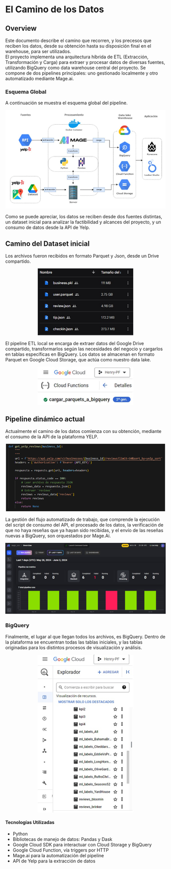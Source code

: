 # El Camino de los Datos

## Overview

Este documento describe el camino que recorren, y los precesos que reciben los datos, desde su obtención hasta su disposición final en el warehouse, para ser utilizados.  
El proyecto implementa una arquitectura híbrida de ETL (Extracción, Transformación y Carga) para extraer y procesar datos de diversas fuentes, utilizando BigQuery como data warehouse central del proyecto. Se compone de dos pipelines principales: uno gestionado localmente y otro automatizado mediante Mage.ai.

### Esquema Global

A continuación se muestra el esquema global del pipeline.

<div align="center">
    <img src="../assets/imagenes/pipeline.jpg" alt="flujo_reseñas" width="700">
</div>

Como se puede apreciar, los datos se reciben desde dos fuentes distintas, un dataset inicial para analizar la factibilidad y alcances del proyecto, y un consumo de datos desde la API de Yelp.

## Camino del Dataset inicial

Los archivos fueron recibidos en formato Parquet y Json, desde un Drive compartido.  

<div align="center">
    <img src="../assets/imagenes/archivos_yelp.jpg" alt="flujo_reseñas" width="300">
</div>

El pipeline ETL local se encarga de extraer datos del Google Drive compartido, transformarlos según las necesidades del negocio y cargarlos en tablas específicas en BigQuery. Los datos se almacenan en formato Parquet en Google Cloud Storage, que actúa como nuestro data lake.

<div align="center">
    <img src="../assets/imagenes/cloud_function.jpg" alt="flujo_reseñas" width="300">
</div>

## Pipeline dinámico actual

Actualmente el camino de los datos comienza con su obtención, mediante el consumo de la API de la plataforma YELP. 

<div align="center">
    <img src="../assets/imagenes/flujo_api.png" alt="flujo_reseñas" width="500">
</div>

La gestión del flujo automatizado de trabajo, que comprende la ejecución del script de consumo del API, el procesado de los datos, la verificación de que no haya reseñas que ya hayan sido recibidas, y el envío de las reseñas nuevas a BigQuery, son orquestados por Mage.Ai.

<div align="center">
    <img src="../assets/imagenes/flujo_mage.png" alt="flujo_reseñas" width="600">
</div>

### BigQuery

Finalmente, el lugar al que llegan todos los archivos, es BigQuery. Dentro de la plataforma se encuentran todas las tablas iniciales, y las tablas originadas para los distintos procesos de visualización y análisis.

<div align="center">
    <img src="../assets/imagenes/big_query.jpg" alt="flujo_reseñas" width="300">
</div>

#### Tecnologías Utilizadas

- Python
- Bibliotecas de manejo de datos: Pandas y Dask
- Google Cloud SDK para interactuar con Cloud Storage y BigQuery
- Google Cloud Function, vía triggers por HTTP
- Mage.ai para la automatización del pipeline
- API de Yelp para la extracción de datos
